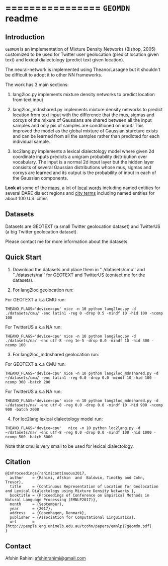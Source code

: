 ================
``GEOMDN`` readme
================


Introduction
------------

``GEOMDN`` is an implementation of Mixture Density Networks (Bishop, 2005) customized to be 
used for Twitter user geolocation (predict location given text) and lexical dialectology (predict text given location).

The neural-network is implemented using Theano/Lasagne but it shouldn't be difficult to adopt it to other
NN frameworks.

The work has 3 main sections:

1. lang2loc.py implements mixture density networks to predict location from text input

2. lang2loc_mdnshared.py implements mixture density networks to predict location from text input
with the difference that the mus, sigmas and corxys of the mixure of Gaussians are shared between
all the input samples and only pis of samples are conditioned on input. This improved the model as
the global mixture of Gaussian sturcture exists and can be learned from all the samples rather than
predicted for each individual sample.

3. loc2lang.py implements a lexical dialectology model where given 2d coordinate inputs predicts
a unigram probability distribution over vocabulary. The input is a normal 2d input layer but the
hidden layer consisits of several Gaussian distributions whose mus, sigmas and corxys are learned
and its output is the probability of input in each of the Gaussian components.

**Look at** some of the [maps](https://drive.google.com/open?id=0B9ZfPKPvp-JiWlhoZ01HMk9GY3c), a lot of
[local words](https://drive.google.com/open?id=0B9ZfPKPvp-JiTW1yWlF2ZG56SUE) including named entities for several DARE dialect regions 
and [city terms](https://drive.google.com/open?id=0B9ZfPKPvp-JiNHd6Um5nV2RBWjQ) including named entities for about 100 U.S. cities



Datasets
--------
Datasets are GEOTEXT (a small Twitter geolocation dataset)
and TwitterUS (a big Twitter geolocation dataset).

Please contact me for more information about the datasets.

Quick Start
-----------

1. Download the datasets and place them in ''./datasets/cmu'' and ''./datasets/na''
for GEOTEXT and TwitterUS (contact me for the datasets).

2. For lang2loc geolocation run:

For GEOTEXT a.k.a CMU run:

``THEANO_FLAGS='device=cpu' nice -n 10 python lang2loc.py -d ./datasets/cmu/ -enc latin1 -reg 0 -drop 0.5 -mindf 10 -hid 100 -ncomp 100``

For TwitterUS a.k.a NA run:

``THEANO_FLAGS='device=cpu' nice -n 10 python lang2loc.py -d ./datasets/na/ -enc utf-8 -reg 1e-5 -drop 0.0 -mindf 10 -hid 300 -ncomp 100``

3. For lang2loc_mdnshared geolocation run:

For GEOTEXT a.k.a CMU run:

``THEANO_FLAGS='device=cpu' nice -n 10 python lang2loc_mdnshared.py -d ~/datasets/cmu/ -enc latin1 -reg 0.0 -drop 0.0 -mindf 10 -hid 100 -ncomp 300 -batch 200``

For TwitterUS a.k.a NA run:

``THEANO_FLAGS='device=cpu' nice -n 10 python lang2loc_mdnshared.py -d ~/datasets/na/ -enc utf-8 -reg 0.0 -drop 0.0 -mindf 10 -hid 900 -ncomp 900 -batch 2000``


4. For loc2lang lexical dialectology model run:


``THEANO_FLAGS='device=cpu'   nice -n 10 python loc2lang.py -d ~/datasets/na/ -enc utf-8 -reg 0.0 -drop 0.0 -mindf 100 -hid 1000 -ncomp 500 -batch 5000``

Note that cmu is very small to be used for lexical dialectology.


Citation
--------
```
@InProceedings{rahimicontinuous2017,
  author    = {Rahimi, Afshin  and  Baldwin, Timothy and Cohn, Trevor},
  title     = {Continuous Representation of Location for Geolocation and Lexical Dialectology using Mixture Density Networks },
  booktitle = {Proceedings of Conference on Empirical Methods in Natural Language Processing (EMNLP2017)},
  month     = {September},
  year      = {2017},
  address   = {Copenhagen, Denmark},
  publisher = {Association for Computational Linguistics},
  url       = {http://people.eng.unimelb.edu.au/tcohn/papers/emnlp17geomdn.pdf}
}
```

Contact
-------
Afshin Rahimi <afshinrahimi@gmail.com>
